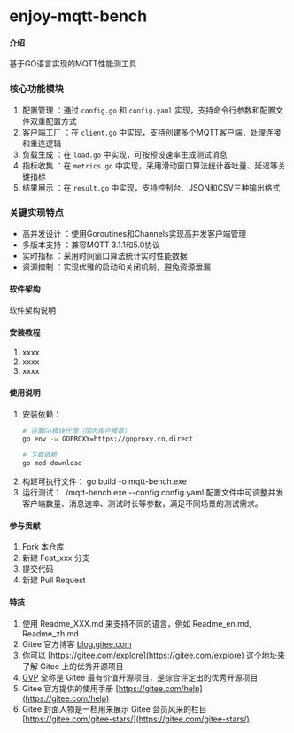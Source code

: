 # enjoy-mqtt-bench

#### 介绍
基于GO语言实现的MQTT性能测工具

### 核心功能模块
1. 配置管理 ：通过 `config.go` 和 `config.yaml` 实现，支持命令行参数和配置文件双重配置方式
2. 客户端工厂 ：在 `client.go` 中实现，支持创建多个MQTT客户端，处理连接和重连逻辑
3. 负载生成 ：在 `load.go` 中实现，可按预设速率生成测试消息
4. 指标收集 ：在 `metrics.go` 中实现，采用滑动窗口算法统计吞吐量、延迟等关键指标
5. 结果展示 ：在 `result.go` 中实现，支持控制台、JSON和CSV三种输出格式
### 关键实现特点
- 高并发设计 ：使用Goroutines和Channels实现高并发客户端管理
- 多版本支持 ：兼容MQTT 3.1.1和5.0协议
- 实时指标 ：采用时间窗口算法统计实时性能数据
- 资源控制 ：实现优雅的启动和关闭机制，避免资源泄漏


#### 软件架构
软件架构说明


#### 安装教程

1.  xxxx
2.  xxxx
3.  xxxx

#### 使用说明

1. 安装依赖：
   ```bash
   # 设置Go模块代理（国内用户推荐）
   go env -w GOPROXY=https://goproxy.cn,direct
   
   # 下载依赖
   go mod download
   ```
2. 构建可执行文件： go build -o mqtt-bench.exe
3. 运行测试： ./mqtt-bench.exe --config config.yaml
配置文件中可调整并发客户端数量、消息速率、测试时长等参数，满足不同场景的测试需求。

#### 参与贡献

1.  Fork 本仓库
2.  新建 Feat_xxx 分支
3.  提交代码
4.  新建 Pull Request


#### 特技

1.  使用 Readme\_XXX.md 来支持不同的语言，例如 Readme\_en.md, Readme\_zh.md
2.  Gitee 官方博客 [blog.gitee.com](https://blog.gitee.com)
3.  你可以 [https://gitee.com/explore](https://gitee.com/explore) 这个地址来了解 Gitee 上的优秀开源项目
4.  [GVP](https://gitee.com/gvp) 全称是 Gitee 最有价值开源项目，是综合评定出的优秀开源项目
5.  Gitee 官方提供的使用手册 [https://gitee.com/help](https://gitee.com/help)
6.  Gitee 封面人物是一档用来展示 Gitee 会员风采的栏目 [https://gitee.com/gitee-stars/](https://gitee.com/gitee-stars/)
